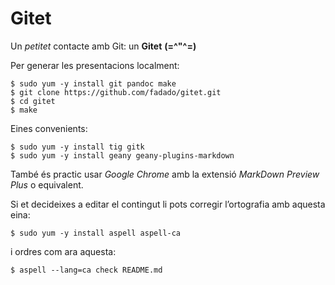 # Gitet

Un _petitet_ contacte amb Git: un **Gitet** **(=^"^=)**

Per generar les presentacions localment:

    $ sudo yum -y install git pandoc make
    $ git clone https://github.com/fadado/gitet.git
    $ cd gitet
    $ make

Eines convenients:

    $ sudo yum -y install tig gitk
    $ sudo yum -y install geany geany-plugins-markdown

També és practic usar _Google Chrome_ amb la extensió _MarkDown Preview Plus_ o equivalent.

Si et decideixes a editar el contingut li pots corregir l&rsquo;ortografia amb aquesta eina:

    $ sudo yum -y install aspell aspell-ca

i ordres com ara aquesta:

    $ aspell --lang=ca check README.md

<!--
vim:syntax=markdown:et:ts=4:sw=4:ai
-->

